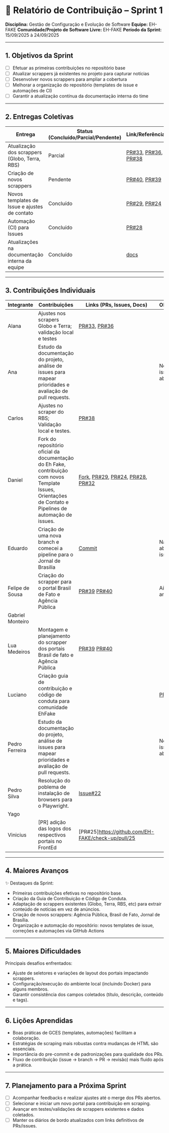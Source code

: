 # 📝 Relatório de Contribuição – Sprint 1

**Disciplina:** Gestão de Configuração e Evolução de Software
**Equipe:** EH-FAKE
**Comunidade/Projeto de Software Livre:** EH-FAKE
**Período da Sprint:** 15/09/2025 à 24/09/2025

---

## 1. Objetivos da Sprint

- [ ] Efetuar as primeiras contribuições no repositório base
- [ ] Atualizar scrappers já existentes no projeto para capturar notícias
- [ ] Desenvolver novos scrappers para ampliar a cobertura
- [ ] Melhorar a organização do repositório (templates de issue e automações de CI)
- [ ] Garantir a atualização contínua da documentação interna do time

---

## 2. Entregas Coletivas

| Entrega                                        | Status (Concluído/Parcial/Pendente) | Link/Referência                                                                                                                                                  | Observações      |
| ---------------------------------------------- | ----------------------------------- | ---------------------------------------------------------------------------------------------------------------------------------------------------------------- | ---------------- |
| Atualização dos scrappers (Globo, Terra, RBS)  | Parcial                             | [PR#33](https://github.com/EH-FAKE/check-up/pull/33), [PR#36](https://github.com/EH-FAKE/check-up/pull/36), [PR#38](https://github.com/EH-FAKE/check-up/pull/38) | RBS em andamento |
| Criação de novos scrappers                     | Pendente                            | [PR#40](https://github.com/EH-FAKE/check-up/pull/40), [PR#39](https://github.com/EH-FAKE/check-up/pull/39)                                                       |                  |
| Novos templates de Issue e ajustes de contato  | Concluído                           | [PR#29](https://github.com/EH-FAKE/check-up/pull/29), [PR#24](https://github.com/EH-FAKE/check-up/pull/24)                                                       |                  |
| Automação (CI) para Issues                     | Concluído                           | [PR#28](https://github.com/EH-FAKE/check-up/pull/28)                                                                                                             |                  |
| Atualizações na documentação interna da equipe | Concluído                           | [docs](https://gces-ehfake-fork.github.io/docs-interno/)                                                                                                         |                  |

---

## 3. Contribuições Individuais

| Integrante       | Contribuições                                                | Links (PRs, Issues, Docs)                                                                                  | Observações |
| ---------------- | ------------------------------------------------------------ | ---------------------------------------------------------------------------------------------------------- | ----------- |
| Alana            | Ajustes nos scrapers Globo e Terra; validação local e testes | [PR#33](https://github.com/EH-FAKE/check-up/pull/33), [PR#36](https://github.com/EH-FAKE/check-up/pull/36) |             |
| Ana              |  Estudo da documentação do projeto, análise de issues para mapear prioridades e avaliação de pull requests.                                     |                                                                                                            |  Nenhuma issue foi aberta           |
| Carlos           |  Ajustes no scraper do RBS; Validação local e testes.                                       |  [PR#38](https://github.com/EH-FAKE/check-up/pull/38)                                                                                                          |             |
| Daniel           | Fork do repositório oficial da documentação do Eh Fake, contribuição com novos Template Issues, Orientações de Contato e Pipelines de automação de issues.                                                             | [Fork](https://github.com/GCES-EhFake-Fork/docsOficialEhFake), [PR#29](https://github.com/EH-FAKE/check-up/pull/29), [PR#24](https://github.com/EH-FAKE/check-up/pull/24), [PR#28](https://github.com/EH-FAKE/check-up/pull/28), [PR#32](https://github.com/GCES-EhFake-Fork/docs-interno/pull/32)     |             |
| Eduardo          | Criação de uma nova branch e comecei a pipeline para o Jornal de Brasilia                                                                                                                                                     |       [Commit](https://github.com/GCES-EhFake-Fork/checkUp/commit/44e17b06877b41d161e2117051cad2a4a1c30339)                                                                                                                                                                                                                                                                                              | Não foi aberto uma issue ainda             |
| Felipe de Sousa  | Criação do scrapper para o portal Brasil de Fato e Agência Pública                                                                                         | [PR#39](https://github.com/EH-FAKE/check-up/pull/39) [PR#40](https://github.com/EH-FAKE/check-up/pull/40)                                                                                                                                                                                          | Ainda em andamento |
| Gabriel Monteiro |                                                              |                                                                                                            |             |
| Lua Medeiros     | Montagem e planejamento do scrapper dos portais Brasil de fato e Agência Pública                                                                           | [PR#39](https://github.com/EH-FAKE/check-up/pull/39) [PR#40](https://github.com/EH-FAKE/check-up/pull/40)                                                                                                                                                                                          |                    |
| Luciano          |    Criação guia de contribuição e código de conduta para comunidade EhFake                                                                                                                                                        |                                                                                                                                                                                                                                                                                                    |        [PR#21](https://github.com/EH-FAKE/check-up/pull/21)     |
| Pedro Ferreira   |  Estudo da documentação do projeto, análise de issues para mapear prioridades e avaliação de pull requests.                                     |                                                                                                            |  Nenhuma issue foi aberta           |
| Pedro Silva      |  Resolução do poblema de instalação de browsers para o Playwright.                                                           | [Issue#22](https://github.com/EH-FAKE/check-up/issues/22)                                                                                                           |             |
| Yago             |                                                              |                                                                                                            |             |
| Vinicius         |[PR] adição das logos dos respectivos portais no FrontEd                                                                                                                                                      | [PR#25]https://github.com/EH-FAKE/check-up/pull/25                                                                                                                                                                                                                                                                                                |             |


---

## 4. Maiores Avanços

✨ Destaques da Sprint:

- Primeiras contribuições efetivas no repositório base.
- Criação da Guia de Contribuição e Código de Conduta.
- Adaptação de scrappers existentes (Globo, Terra, RBS, etc) para extrair conteúdo de notícias em vez de anúncios.
- Criação de novos scrappers: Agência Pública, Brasil de Fato, Jornal de Brasília.
- Organização e automação do repositório: novos templates de issue, correções e automações via GitHub Actions

---

## 5. Maiores Dificuldades

Principais desafios enfrentados:

- Ajuste de seletores e variações de layout dos portais impactando scrappers.
- Configuração/execução do ambiente local (incluindo Docker) para alguns membros.
- Garantir consistência dos campos coletados (título, descrição, conteúdo e tags).

---

## 6. Lições Aprendidas

- Boas práticas de GCES (templates, automações) facilitam a colaboração.
- Estratégias de scraping mais robustas contra mudanças de HTML são essenciais.
- Importância do pre-commit e de padronizações para qualidade dos PRs.
- Fluxo de contribuição (issue → branch → PR → revisão) mais fluido após a prática.

---

## 7. Planejamento para a Próxima Sprint

- [ ] Acompanhar feedbacks e realizar ajustes até o merge dos PRs abertos.
- [ ] Selecionar e iniciar um novo portal para contribuição em scraping.
- [ ] Avançar em testes/validações de scrappers existentes e dados coletados.
- [ ] Manter os diários de bordo atualizados com links definitivos de PRs/issues.
